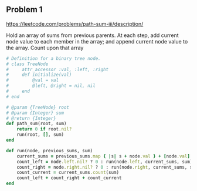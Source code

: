 ## Problem 1

https://leetcode.com/problems/path-sum-iii/description/

Hold an array of sums from previous parents. At each step, add current node value to each member in the array; and append current node value to the array. Count upon that array

```ruby
# Definition for a binary tree node.
# class TreeNode
#     attr_accessor :val, :left, :right
#     def initialize(val)
#         @val = val
#         @left, @right = nil, nil
#     end
# end

# @param {TreeNode} root
# @param {Integer} sum
# @return {Integer}
def path_sum(root, sum)
    return 0 if root.nil?
    run(root, [], sum)
end

def run(node, previous_sums, sum)
    current_sums = previous_sums.map { |s| s + node.val } + [node.val]
    count_left = node.left.nil? ? 0 : run(node.left, current_sums, sum)
    count_right = node.right.nil? ? 0 : run(node.right, current_sums, sum)
    count_current = current_sums.count(sum)
    count_left + count_right + count_current
end
```
